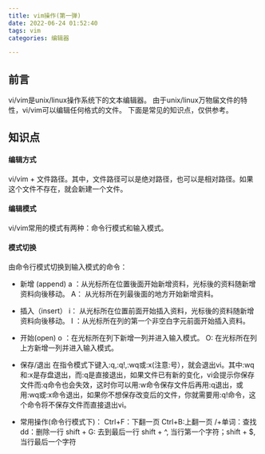 ```yaml
---
title: vim操作(第一弹)
date: 2022-06-24 01:52:40
tags: vim
categories: 编辑器

---
```


## 前言

vi/vim是unix/linux操作系统下的文本编辑器。
由于unix/linux万物届文件的特性，vi/vim可以编辑任何格式的文件。
下面是常见的知识点，仅供参考。

## 知识点

#### 编辑方式

vi/vim + 文件路径。其中，文件路径可以是绝对路径，也可以是相对路径。如果这个文件不存在，就会新建一个文件。

#### 编辑模式

vi/vim常用的模式有两种：命令行模式和输入模式。

#### 模式切换

由命令行模式切换到输入模式的命令：

- 新增 (append)
  a ：从光标所在位置後面开始新增资料，光标後的资料随新增资料向後移动。
  A： 从光标所在列最後面的地方开始新增资料。

- 插入（insert）
  i： 从光标所在位置前面开始插入资料，光标後的资料随新增资料向後移动。
  I ：从光标所在列的第一个非空白字元前面开始插入资料。

- 开始(open)
  o ：在光标所在列下新增一列并进入输入模式。
  O: 在光标所在列上方新增一列并进入输入模式。

- 保存/退出
  在指令模式下键入:q,:q!,:wq或:x(注意:号），就会退出vi。其中:wq和:x是存盘退出，而:q是直接退出，如果文件已有新的变化，vi会提示你保存文件而:q命令也会失效，这时你可以用:w命令保存文件后再用:q退出，或用:wq或:x命令退出，如果你不想保存改变后的文件，你就需要用:q!命令，这个命令将不保存文件而直接退出vi。

- 常用操作(命令行模式下)：
  Ctrl+F：下翻一页
  Ctrl+B:上翻一页
  /+单词：查找
  dd：删除一行 
  shift + G: 去到最后一行
  shift + ^, 当行第一个字符；shift + $, 当行最后一个字符